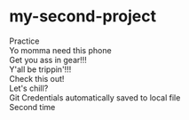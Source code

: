 # my-second-project  
Practice  
Yo momma need this phone  
Get you ass in gear!!!  
Y'all be trippin'!!!  
Check this out!  
Let's chill?  
Git Credentials automatically saved to local file  
Second time  
